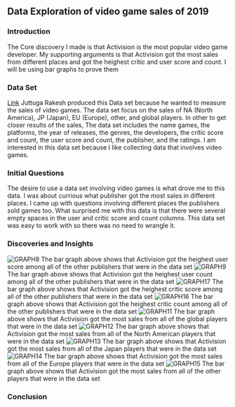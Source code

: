 ## Data Exploration of video game sales of 2019
### Introduction
  The Core discovery I made is that Activision is the most popular video game developer. My supporting arguments is that Activision got the most sales from different places and got the heighest critic and user score and count. I will be using bar graphs to prove them
### Data Set
[Link](https://www.kaggle.com/juttugarakesh/video-game-data?select=video_game.csv)
Juttuga Rakesh produced this Data set because he wanted to measure the sales of video games. The data set focus on the sales of NA (North America), JP (Japan), EU (Europe), other, and global players. In other to get closer results of the sales, The data set includes the name games, the platforms, the year of releases, the genres, the developers, the critic score and count, the user score and count, the publisher, and the ratings. I am interested in this data set because I like collecting data that involves video games.
### Initial Questions
The desire to use a data set involving video games is what drove me to this data. I was about currious what publisher got the most sales in different places. I came up with questions involving different places the publishers sold games too. What surprised me with this data is that there were several empty spaces in the user and critic score and count columns. This data set was easy to work with so there was no need to wrangle it.
### Discoveries and Insights
![GRAPH8](graph8.png)
The bar graph above shows that Activision got the heighest user score among all of the other publishers that were in the data set
![GRAPH9](graph9.png)
The bar graph above shows that Activision got the heighest user count among all of the other publishers that were in the data set
![GRAPH17](graph17.png)
The bar graph above shows that Activision got the heighest critic score among all of the other publishers that were in the data set
![GRAPH16](graph16.png)
The bar graph above shows that Activision got the heighest critic count among all of the other publishers that were in the data set
![GRAPH11](graph11.png)
The bar graph above shows that Activision got the most sales from all of the global players that were in the data set
![GRAPH12](graph12.png)
The bar graph above shows that Activision got the most sales from all of the North American players that were in the data set
![GRAPH13](graph13.png)
The bar graph above shows that Activision got the most sales from all of the Japan players that were in the data set
![GRAPH14](graph14.png)
The bar graph above shows that Activision got the most sales from all of the Europe players that were in the data set
![GRAPH15](graph15.png)
The bar graph above shows that Activision got the most sales from all of the other players that were in the data set
### Conclusion

